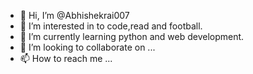 - 👋 Hi, I’m @Abhishekrai007
- 👀 I’m interested in to code,read and football.
- 🌱 I’m currently learning python and web development.
- 💞️ I’m looking to collaborate on ...
- 📫 How to reach me ...

<!---
Abhishekrai007/Abhishekrai007 is a ✨ special ✨ repository because its `README.md` (this file) appears on your GitHub profile.
You can click the Preview link to take a look at your changes.
--->
